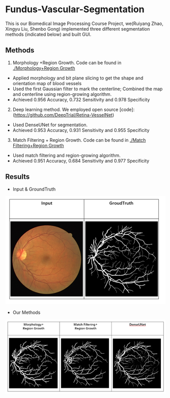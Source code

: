 # Fundus-Vascular-Segmentation
This is our Biomedical Image Processing Course Project, we(Ruiyang Zhao, Xingyu Liu, Shenbo Gong) implemented three different segmentation methods (indicated below) and built GUI.

## Methods
1. Morphology +Region Growth. Code can be found in [./Morphology+Region Growth](https://github.com/charlotte12l/Fundus-Vascular-Segmentation/tree/master/Morphology%2Bregion%20growth)

- Applied morphology and bit plane slicing to get the shape and orientation map of blood vessels 
- Used the first Gaussian filter to mark the centerline; Combined the map and centerline using region-growing algorithm. 
- Achieved 0.956 Accuracy, 0.732 Sensitivity and 0.978 Specificity 

2. Deep learning method. We employed open source [code]: (https://github.com/DeepTrial/Retina-VesselNet)

- Used DenseUNet for segmentation. 
- Achieved 0.953 Accuracy, 0.931 Sensitivity and 0.955 Specificity

3. Match Filtering + Region Growth. Code can be found in [./Match Filtering+Region Growth](https://github.com/charlotte12l/Fundus-Vascular-Segmentation/tree/master/match%20filtering%2Bregion%20growth)
- Used match filtering and region-growing algorithm. 
- Achieved 0.951 Accuracy, 0.684 Sensitivity and 0.977 Specificity

## Results
- Input & GroundTruth

![](https://github.com/charlotte12l/Fundus-Vascular-Segmentation/blob/master/Input.png)

- Our Methods

![](https://github.com/charlotte12l/Fundus-Vascular-Segmentation/blob/master/Result.png)

